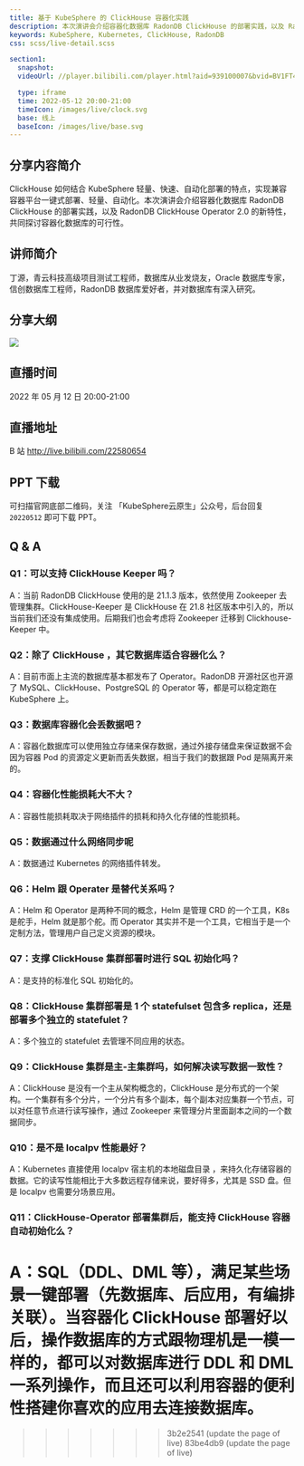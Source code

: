 ```yaml
---
title: 基于 KubeSphere 的 ClickHouse 容器化实践
description: 本次演讲会介绍容器化数据库 RadonDB ClickHouse 的部署实践，以及 RadonDB ClickHouse Operator 2.0 的新特性，共同探讨容器化数据库的可行性。
keywords: KubeSphere, Kubernetes, ClickHouse, RadonDB
css: scss/live-detail.scss

section1:
  snapshot: 
  videoUrl: //player.bilibili.com/player.html?aid=939100007&bvid=BV1FT4y1z7Sb&cid=719562038&page=1&high_quality=1

  type: iframe
  time: 2022-05-12 20:00-21:00
  timeIcon: /images/live/clock.svg
  base: 线上
  baseIcon: /images/live/base.svg
---
```

## 分享内容简介

ClickHouse 如何结合 KubeSphere 轻量、快速、自动化部署的特点，实现兼容容器平台一键式部署、轻量、自动化。本次演讲会介绍容器化数据库 RadonDB ClickHouse 的部署实践，以及 RadonDB ClickHouse Operator 2.0 的新特性，共同探讨容器化数据库的可行性。

## 讲师简介

丁源，青云科技高级项目测试工程师，数据库从业发烧友，Oracle 数据库专家，信创数据库工程师，RadonDB 数据库爱好者，并对数据库有深入研究。

## 分享大纲

![](https://pek3b.qingstor.com/kubesphere-community/images/clickhouse0512-live.png)

## 直播时间

2022 年 05 月 12 日 20:00-21:00

## 直播地址

B 站  http://live.bilibili.com/22580654

## PPT 下载

可扫描官网底部二维码，关注 「KubeSphere云原生」公众号，后台回复 `20220512` 即可下载 PPT。

## Q & A

### Q1：可以支持 ClickHouse Keeper 吗？

A：当前 RadonDB ClickHouse 使用的是 21.1.3 版本，依然使用 Zookeeper 去管理集群。ClickHouse-Keeper 是 ClickHouse 在 21.8 社区版本中引入的，所以当前我们还没有集成使用。后期我们也会考虑将 Zookeeper 迁移到 Clickhouse-Keeper 中。

### Q2：除了 ClickHouse ，其它数据库适合容器化么？

A：目前市面上主流的数据库基本都发布了 Operator。RadonDB 开源社区也开源了 MySQL、ClickHouse、PostgreSQL 的 Operator 等，都是可以稳定跑在 KubeSphere 上。

### Q3：数据库容器化会丢数据吧？

A：容器化数据库可以使用独立存储来保存数据，通过外接存储盘来保证数据不会因为容器 Pod 的资源定义更新而丢失数据，相当于我们的数据跟 Pod 是隔离开来的。

### Q4：容器化性能损耗大不大？

A：容器性能损耗取决于网络插件的损耗和持久化存储的性能损耗。

### Q5：数据通过什么网络同步呢

A：数据通过 Kubernetes 的网络插件转发。

### Q6：Helm 跟 Operater 是替代关系吗？

A：Helm 和 Operator 是两种不同的概念，Helm 是管理 CRD 的一个工具，K8s 是舵手，Helm 就是那个舵。而 Operator 其实并不是一个工具，它相当于是一个定制方法，管理用户自己定义资源的模块。

### Q7：支撑 ClickHouse 集群部署时进行 SQL 初始化吗？

A：是支持的标准化 SQL 初始化的。

### Q8：ClickHouse 集群部署是 1 个 statefulset 包含多 replica，还是部署多个独立的 statefulet？

A：多个独立的 statefulet 去管理不同应用的状态。

### Q9：ClickHouse 集群是主-主集群吗，如何解决读写数据一致性？

A：ClickHouse 是没有一个主从架构概念的，ClickHouse 是分布式的一个架构。一个集群有多个分片，一个分片有多个副本，每个副本对应集群一个节点，可以对任意节点进行读写操作，通过 Zookeeper 来管理分片里面副本之间的一个数据同步。

### Q10：是不是 localpv 性能最好？

A：Kubernetes 直接使用 localpv 宿主机的本地磁盘目录 ，来持久化存储容器的数据。它的读写性能相比于大多数远程存储来说，要好得多，尤其是 SSD 盘。但是 localpv 也需要分场景应用。

### Q11：ClickHouse-Operator 部署集群后，能支持 ClickHouse 容器自动初始化么？

A：SQL（DDL、DML 等），满足某些场景一键部署（先数据库、后应用，有编排关联）。当容器化 ClickHouse 部署好以后，操作数据库的方式跟物理机是一模一样的，都可以对数据库进行 DDL 和 DML 一系列操作，而且还可以利用容器的便利性搭建你喜欢的应用去连接数据库。
=======
>>>>>>> 3b2e2541 (update the page of live)
>>>>>>> 83be4db9 (update the page of live)
